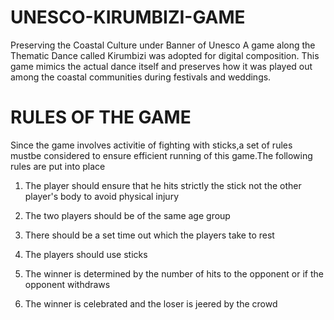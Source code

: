 # UNESCO-KIRUMBIZI-GAME
Preserving the Coastal Culture under Banner of Unesco A game along the Thematic Dance called Kirumbizi was adopted for digital composition. This game mimics the actual dance itself and preserves how it was played out among the coastal communities during festivals and weddings.
# RULES OF THE GAME
Since the game involves activitie of fighting with sticks,a set of rules mustbe considered to ensure efficient running of this game.The following rules are put into place 

1. The player should ensure that he hits  strictly the stick not the other player's body to avoid physical injury

2. The two players should be of the same age group 

3. There should be a set time out which the players take to rest 

4. The players should use sticks    

5. The winner is determined by the number of hits to the opponent or if the opponent withdraws

6. The winner is celebrated and the loser is jeered by the crowd


